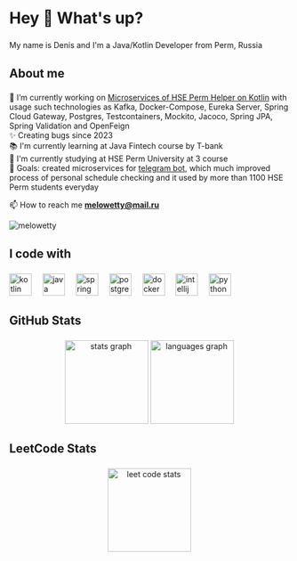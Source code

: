 <h1 align="left">Hey 👋 What's up?</h1>

###

<p align="left">My name is Denis and I'm a Java/Kotlin Developer from Perm, Russia</p>

###

<h2 align="left">About me</h2>

###

🔭 I’m currently working on [Microservices of HSE Perm Helper on Kotlin](https://github.com/HSE-Perm-Helper/) with usage such technologies as Kafka, Docker-Compose, Eureka Server, Spring Cloud Gateway, Postgres, Testcontainers, Mockito, Jacoco, Spring JPA, Spring Validation and OpenFeign<br>
✨ Creating bugs since 2023<br>
📚 I'm currently learning at Java Fintech course by T-bank<br>
🏫 I'm currently studying at HSE Perm University at 3 course<br>
🎯 Goals: created microservices for [telegram bot](https://t.me/hse_perm_helper_bot), which much improved process of personal schedule checking and it used by more than 1100 HSE Perm students everyday<br>

📫 How to reach me **melowetty@mail.ru**

<p align="left"> <img src="https://komarev.com/ghpvc/?username=melowetty&label=Profile%20views&color=0e75b6&style=flat" alt="melowetty" /> </p>

<p align="left"></p>

###

<h2 align="left">I code with</h2>

###

<div align="left">
  <img src="https://cdn.jsdelivr.net/gh/devicons/devicon/icons/kotlin/kotlin-original.svg" height="40" alt="kotlin logo"  />
  <img width="12" />
  <img src="https://cdn.jsdelivr.net/gh/devicons/devicon/icons/java/java-original.svg" height="40" alt="java logo"  />
  <img width="12" />
  <img src="https://cdn.jsdelivr.net/gh/devicons/devicon/icons/spring/spring-original.svg" height="40" alt="spring logo"  />
  <img width="12" />
  <img src="https://cdn.jsdelivr.net/gh/devicons/devicon/icons/postgresql/postgresql-original.svg" height="40" alt="postgresql logo"  />
  <img width="12" />
  <img src="https://cdn.jsdelivr.net/gh/devicons/devicon/icons/docker/docker-original.svg" height="40" alt="docker logo"  />
  <img width="12" />
  <img src="https://cdn.jsdelivr.net/gh/devicons/devicon/icons/intellij/intellij-original.svg" height="40" alt="intellij logo"  />
  <img width="12" />
  <img src="https://cdn.jsdelivr.net/gh/devicons/devicon/icons/python/python-original.svg" height="40" alt="python logo"  />
</div>

###

<h2 align="left">GitHub Stats</h2>

###

<div align="center">
  <img src="https://github-readme-stats.vercel.app/api?username=melowetty&hide_title=false&hide_rank=false&show_icons=true&include_all_commits=true&count_private=true&disable_animations=false&theme=dracula&locale=en&hide_border=false&order=1" height="150" alt="stats graph"  />
  <img src="https://github-readme-stats.vercel.app/api/top-langs?username=melowetty&locale=en&hide_title=false&layout=compact&card_width=320&langs_count=5&theme=dracula&hide_border=false&order=2" height="150" alt="languages graph"  />
</div>

###

<h2 align="left">LeetCode Stats</h2>

###
<div align="center"><img src="https://leetcard.jacoblin.cool/Melowetty" height="150" alt="leet code stats"/></div>

